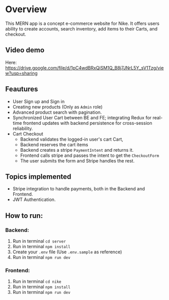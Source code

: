 # Overview
This MERN app is a concept e-commerce website for Nike. It offers users ability to create accounts, search inventory, add items to their Carts, and checkout.

## Video demo
Here: https://drive.google.com/file/d/1pC4wdBRxQiSM1Q_B8j7JNrL5Y_sV1Tzg/view?usp=sharing

## Feautures
- User Sign up and Sign in
- Creating new products (Only as `Admin` role)
- Advanced product search with pagination.
- Synchronized User Cart between BE and FE; integrating Redux for real-time frontend updates with backend persistence for cross-session reliability.
- Cart Checkout
    -  Backend validates the logged-in user's cart Cart,
    -  Backend reserves the cart items
    -  Backend creates a stripe `PaymentIntent` and returns it.
    -  Frontend calls stripe and passes the intent to get the `CheckoutForm`
    -  The user submits the form and Stripe handles the rest.

## Topics implemented
- Stripe integration to handle payments, both in the Backend and Frontend.
- JWT Authentication.

## How to run:
### Backend:
  1. Run in terminal `cd server`
  2. Run in terminal `npm install`
  3. Create your `.env` file (Use `.env.sample` as reference)
  4. Run in terminal `npm run dev`

### Frontend:
  1. Run in terminal `cd nike`
  2. Run in terminal `npm install`
  3. Run in terminal `npm run dev`
